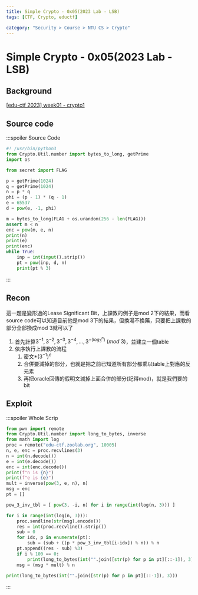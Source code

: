 ```yaml
---
title: Simple Crypto - 0x05(2023 Lab - LSB)
tags: [CTF, Crypto, eductf]

category: "Security > Course > NTU CS > Crypto"
---
```


# Simple Crypto - 0x05(2023 Lab - LSB)
## Background
[ [edu-ctf 2023] week01 - crypto1 ](https://www.youtube.com/live/mqQ2zgK8a0Y?si=GRgtEKGHsCNcKuqU&t=7176)
## Source code
:::spoiler Source Code
```python
#! /usr/bin/python3
from Crypto.Util.number import bytes_to_long, getPrime
import os

from secret import FLAG

p = getPrime(1024)
q = getPrime(1024)
n = p * q
phi = (p - 1) * (q - 1)
e = 65537
d = pow(e, -1, phi)

m = bytes_to_long(FLAG + os.urandom(256 - len(FLAG)))
assert m < n
enc = pow(m, e, n)
print(n)
print(e)
print(enc)
while True:
    inp = int(input().strip())
    pt = pow(inp, d, n)
    print(pt % 3)
```
:::
## Recon
這一題是變形過的Lease Significant Bit，上課教的例子是mod 2下的結果，而看source code可以知道目前他是mod 3下的結果，但換湯不換藥，只要把上課教的部分全部換成mod 3就可以了

1. 首先計算$3^{-1},3^{-2},3^{-3},3^{-4},...,3^{-(log_3^n)}\ (mod\ 3)$，並建立一個table
2. 依序執行上課教的流程
    1. 密文*$(3^{-1})^e$
    2. 合併要減掉的部分，也就是把之前已知道所有部分都乘以table上對應的反元素
    3. 再把oracle回傳的假明文減掉上面合併的部分(記得mod)，就是我們要的bit

## Exploit
:::spoiler Whole Scrip
```python
from pwn import remote
from Crypto.Util.number import long_to_bytes, inverse
from math import log
proc = remote("edu-ctf.zoolab.org", 10005)
n, e, enc = proc.recvlines(3)
n = int(n.decode())
e = int(e.decode())
enc = int(enc.decode())
print(f"n is {n}")
print(f"e is {e}")
mult = inverse(pow(3, e, n), n)
msg = enc
pt = []

pow_3_inv_tbl = [ pow(3, -i, n) for i in range(int(log(n, 3))) ]

for i in range(int(log(n, 3))):
    proc.sendline(str(msg).encode())
    res = int(proc.recvline().strip())
    sub = 0
    for idx, p in enumerate(pt):
        sub = (sub + ((p * pow_3_inv_tbl[i-idx]) % n)) % n
    pt.append((res - sub) %3)
    if i % 100 == 0:
        print(long_to_bytes(int("".join([str(p) for p in pt][::-1]), 3)))
    msg = (msg * mult) % n
    
print(long_to_bytes(int("".join([str(p) for p in pt][::-1]), 3)))
```
:::